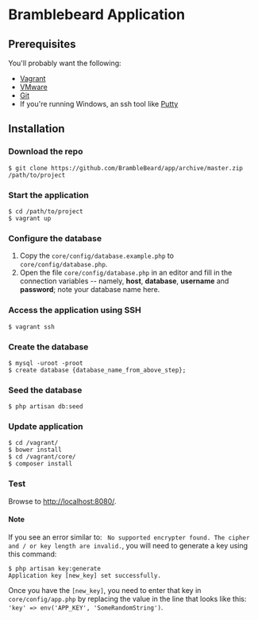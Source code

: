 # Bramblebeard Application

## Prerequisites

You'll probably want the following:

* [Vagrant](https://www.vagrantup.com/)
* [VMware](http://www.vmware.com/)
* [Git](https://git-scm.com/)
* If you're running Windows, an ssh tool like [Putty](http://www.putty.org/)

## Installation
### Download the repo
    $ git clone https://github.com/BrambleBeard/app/archive/master.zip /path/to/project

### Start the application
    $ cd /path/to/project
    $ vagrant up

### Configure the database
1. Copy the `core/config/database.example.php` to `core/config/database.php`.
2. Open the file `core/config/database.php` in an editor and fill in the connection variables -- namely, **host**, **database**, **username** and **password**; note your database name here.

### Access the application using SSH
    $ vagrant ssh

### Create the database
    $ mysql -uroot -proot
    $ create database {database_name_from_above_step};


### Seed the database
    $ php artisan db:seed


### Update application
    $ cd /vagrant/
    $ bower install
    $ cd /vagrant/core/
    $ composer install

### Test
Browse to [http://localhost:8080/](http://localhost:8080/).

#### Note
If you see an error similar to: ` No supported encrypter found. The cipher and / or key length are invalid.`, you will need to generate a key using this command:

    $ php artisan key:generate
    Application key [new_key] set successfully.

Once you have the `[new_key]`, you need to enter that key in `core/config/app.php` by replacing the value in the line that looks like this: `'key' => env('APP_KEY', 'SomeRandomString')`.